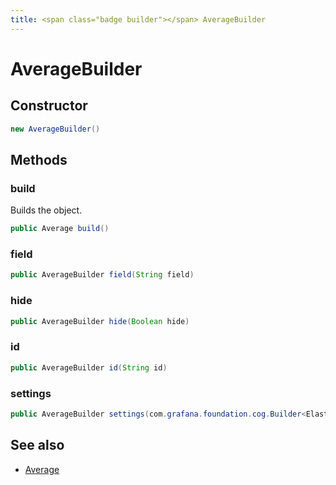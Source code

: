 ```yaml
---
title: <span class="badge builder"></span> AverageBuilder
---
```

# <span class="badge builder"></span> AverageBuilder

## Constructor

```java
new AverageBuilder()
```
## Methods

### <span class="badge object-method"></span> build

Builds the object.

```java
public Average build()
```

### <span class="badge object-method"></span> field

```java
public AverageBuilder field(String field)
```

### <span class="badge object-method"></span> hide

```java
public AverageBuilder hide(Boolean hide)
```

### <span class="badge object-method"></span> id

```java
public AverageBuilder id(String id)
```

### <span class="badge object-method"></span> settings

```java
public AverageBuilder settings(com.grafana.foundation.cog.Builder<ElasticsearchAverageSettings> settings)
```

## See also

 * <span class="badge object-type-class"></span> [Average](./object-Average.md)
